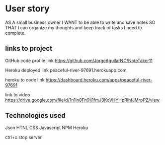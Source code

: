 # User story

AS A small business owner
I WANT to be able to write and save notes
SO THAT I can organize my thoughts and keep track of tasks I need to complete.

## links to project

GitHub code profile link
https://github.com/JorgeAguilarNC/NoteTaker11

Heroku deployed link
peaceful-river-97691.herokuapp.com.

heroku to code link
https://dashboard.heroku.com/apps/peaceful-river-97691

link to video
https://drive.google.com/file/d/1n1In0Fn9Ij1fmJ3KoVHYHpRlhfJMrpPZ/view

## Technologies used

Json
HTNL
CSS
Javascript
NPM
Heroku


ctrl+c stop server